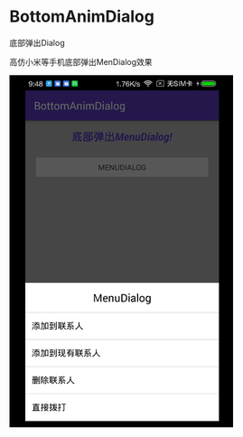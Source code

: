 # BottomAnimDialog
底部弹出Dialog

高仿小米等手机底部弹出MenDialog效果

![image](https://github.com/liyi828328/BottomAnimDialog/raw/master/screenshot/MenuDialog.png)
